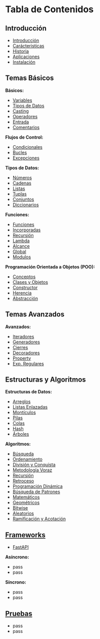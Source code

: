 # Tabla de Contenidos

## Introducción

- [Introducción](introduccion/introduccion.md)
- [Carácteristicas](introduccion/caracteristicas.md)
- [Historia](introduccion/historia.md)
- [Aplicaciones](introduccion/aplicaciones.md)
- [Instalación](introduccion/instalacion.md)

## Temas Básicos

**Básicos:**

- [Variables](basicos/variables.md)
- [Tipos de Datos](basicos/tipos_datos.md)
- [Casting](basicos/casting.md)
- [Operadores](basicos/operadores.md)
- [Entrada](basicos/entrada.md)
- [Comentarios](basicos/comentarios.md)

**Flujos de Control:**

- [Condicionales](flujos/condicionales.md)
- [Bucles](flujos/bucles.md)
- [Excepciones](flujos/excepciones.md)

**Tipos de Datos:**

- [Números](tipos_datos/numeros.md)
- [Cadenas](tipos_datos/cadenas.md)
- [Listas](tipos_datos/listas.md)
- [Tuplas](tipos_datos/tuplas.md)
- [Conjuntos](tipos_datos/conjuntos.md)
- [Diccionarios](tipos_datos/diccionarios.md)

**Funciones:**

- [Funciones](funciones/funciones.md)
- [Incorporadas](funciones/incorporadas.md)
- [Recursión](funciones/funciones.md)
- [Lambda](funciones/funciones.md)
- [Alcance](funciones/funciones.md)
- [Global](funciones/funciones.md)
- [Modulos](funciones/funciones.md)

**Programación Orientada a Objetos (POO):**

- [Conceptos](poo/conceptos.md)
- [Clases y Objetos](poo/clases_objetos.md)
- [Constructor](poo/contructor.md)
- [Herencia](poo/herencia.md)
- [Abstracción](poo/abstraccion.md)

## Temas Avanzados

**Avanzados:**

- [Iteradores](avanzados/iteradores.md)
- [Generadores](avanzados/generadores.md)
- [Cierres](avanzados/cierres.md)
- [Decoradores](avanzados/decoradores.md)
- [Property](avanzados/property.md)
- [Exp. Regulares](avanzados/exp_regulares.md)

## Estructuras y Algoritmos

**Estructuras de Datos:**

- [Arreglos](estructuras/arreglos.md)
- [Listas Enlazadas](estructuras/listas_enlazadas.md)
- [Montículos](estructuras/monticulos.md)
- [Pilas](estructuras/pilas.md)
- [Colas](estructuras/colas.md)
- [Hash](estructuras/hash.md)
- [Árboles](estructuras/arboles.md)

**Algoritmos:**

- [Búsqueda](algoritmos/busqueda.md)
- [Ordenamiento](algoritmos/ordenamiento.md)
- [División y Conquista](algoritmos/division_conquista.md)
- [Metodología Voraz](algoritmos/metologia_voraz.md)
- [Recursión](algoritmos/recursion.md)
- [Retroceso](algoritmos/retroceso.md)
- [Programación Dinámica](algoritmos/programacion_dinamica.md)
- [Búsqueda de Patrones](algoritmos/busqueda_patrones.md)
- [Matemáticos](algoritmos/matematicos.md)
- [Geométricos](algoritmos/geometricos.md)
- [Bitwise](algoritmos/bitwise.md)
- [Aleatorios](algoritmos/aleatorios.md)
- [Ramificación y Acotación](algoritmos/ramificacion_acotacion.md)

## [Frameworks](marcos_trabajo/frameworks.md)

- [FastAPI](marcos_trabajo)

**Asíncrono:**

- pass
- pass

**Síncrono:**

- pass
- pass

## [Pruebas](pruebas/pruebas.md)

- pass
- pass
